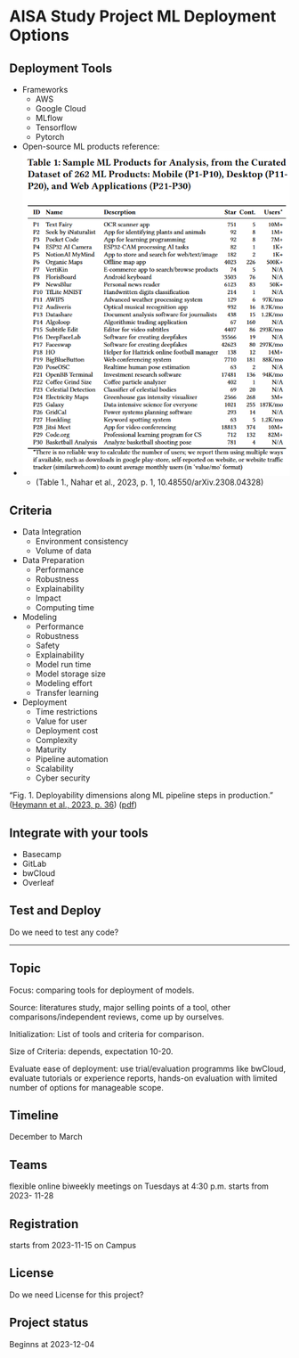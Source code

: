 # AISA Study Project ML Deployment Options

## Deployment Tools

* Frameworks
  * AWS
  * Google Cloud
  * MLflow
  * Tensorflow
  * Pytorch
* Open-source ML products reference:
* ![1700749932745](image/README/1700749932745.png)
  * (Table 1., Nahar et al., 2023, p. 1, 10.48550/arXiv.2308.04328)

## Criteria

* Data Integration
  * Environment consistency
  * Volume of data
* Data Preparation
  * Performance
  * Robustness
  * Explainability
  * Impact
  * Computing time
* Modeling
  * Performance
  * Robustness
  * Safety
  * Explainability
  * Model run time
  * Model storage size
  * Modeling effort
  * Transfer learning
* Deployment
  * Time restrictions
  * Value for user
  * Deployment cost
  * Complexity
  * Maturity
  * Pipeline automation
  * Scalability
  * Cyber security

“Fig. 1. Deployability dimensions along ML pipeline steps in production.” ([Heymann et al., 2023, p. 36](zotero://select/groups/5281887/items/WMMAXYY4)) ([pdf](zotero://open-pdf/groups/5281887/items/VWGB29WY?page=5&annotation=QLL9STVH))

## Integrate with your tools

- Basecamp
- GitLab
- bwCloud
- Overleaf

## Test and Deploy

Do we need to test any code?

---

## Topic

Focus: comparing tools for deployment of models.

Source: literatures study, major selling points of a tool, other comparisons/independent reviews, come up by ourselves.

Initialization: List of tools and criteria for comparison.

Size of Criteria: depends, expectation 10-20.

Evaluate ease of deployment: use trial/evaluation programms like bwCloud, evaluate tutorials or experience reports, hands-on evaluation with limited number of options for manageable scope.

## Timeline

December to March

## Teams

flexible online biweekly meetings on Tuesdays at 4:30 p.m. starts from 2023-
11-28

## Registration

starts from 2023-11-15 on Campus

## License

Do we need License for this project?

## Project status

Beginns at 2023-12-04
